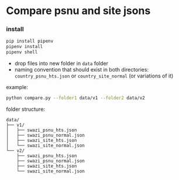 # Compare psnu and site jsons

### install

```bash
pip install pipenv
pipenv install
pipenv shell
```

- drop files into new folder in `data` folder
- naming convention that should exist in both directories: `country_psnu_hts.json` or `country_site_normal` (or variations of it)

example:

```bash
python compare.py --folder1 data/v1 --folder2 data/v2
```

folder structure:
```
data/
├── v1/
│   ├── swazi_psnu_hts.json
│   ├── swazi_psnu_normal.json
│   ├── swazi_site_hts.json
│   └── swazi_site_normal.json
└── v2/
    ├── swazi_psnu_hts.json
    ├── swazi_psnu_normal.json
    ├── swazi_site_hts.json
    └── swazi_site_normal.json
```